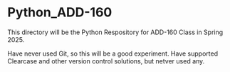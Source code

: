 # Python_ADD-160

This directory will be the Python Respository for ADD-160 Class in Spring 2025.

Have never used Git, so this will be a good experiment.   Have supported Clearcase and other version control solutions, but netver used any.  
